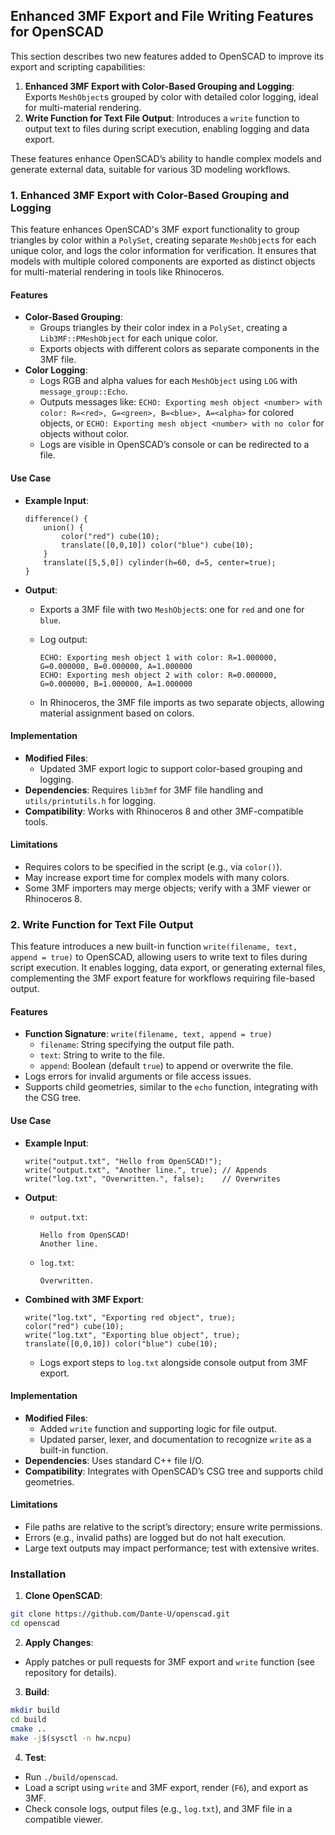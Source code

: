 ## Enhanced 3MF Export and File Writing Features for OpenSCAD

This section describes two new features added to OpenSCAD to improve its export and scripting capabilities:
1. **Enhanced 3MF Export with Color-Based Grouping and Logging**: Exports `MeshObject`s grouped by color with detailed color logging, ideal for multi-material rendering.
2. **Write Function for Text File Output**: Introduces a `write` function to output text to files during script execution, enabling logging and data export.

These features enhance OpenSCAD’s ability to handle complex models and generate external data, suitable for various 3D modeling workflows.

### 1. Enhanced 3MF Export with Color-Based Grouping and Logging

This feature enhances OpenSCAD's 3MF export functionality to group triangles by color within a `PolySet`, creating separate `MeshObject`s for each unique color, and logs the color information for verification. It ensures that models with multiple colored components are exported as distinct objects for multi-material rendering in tools like Rhinoceros.

#### Features
- **Color-Based Grouping**:
  - Groups triangles by their color index in a `PolySet`, creating a `Lib3MF::PMeshObject` for each unique color.
  - Exports objects with different colors as separate components in the 3MF file.
- **Color Logging**:
  - Logs RGB and alpha values for each `MeshObject` using `LOG` with `message_group::Echo`.
  - Outputs messages like: `ECHO: Exporting mesh object <number> with color: R=<red>, G=<green>, B=<blue>, A=<alpha>` for colored objects, or `ECHO: Exporting mesh object <number> with no color` for objects without color.
  - Logs are visible in OpenSCAD’s console or can be redirected to a file.

#### Use Case
- **Example Input**:
 
  ```openscad
  difference() {
      union() {
          color("red") cube(10);
          translate([0,0,10]) color("blue") cube(10);
      }
      translate([5,5,0]) cylinder(h=60, d=5, center=true);
  }
  ```
  
- **Output**:
  - Exports a 3MF file with two `MeshObject`s: one for `red` and one for `blue`.
  - Log output:

    ```
    ECHO: Exporting mesh object 1 with color: R=1.000000, G=0.000000, B=0.000000, A=1.000000
    ECHO: Exporting mesh object 2 with color: R=0.000000, G=0.000000, B=1.000000, A=1.000000
    ```

  - In Rhinoceros, the 3MF file imports as two separate objects, allowing material assignment based on colors.

#### Implementation
- **Modified Files**:
  - Updated 3MF export logic to support color-based grouping and logging.
- **Dependencies**: Requires `lib3mf` for 3MF file handling and `utils/printutils.h` for logging.
- **Compatibility**: Works with Rhinoceros 8 and other 3MF-compatible tools.

#### Limitations
- Requires colors to be specified in the script (e.g., via `color()`).
- May increase export time for complex models with many colors.
- Some 3MF importers may merge objects; verify with a 3MF viewer or Rhinoceros 8.

### 2. Write Function for Text File Output

This feature introduces a new built-in function `write(filename, text, append = true)` to OpenSCAD, allowing users to write text to files during script execution. It enables logging, data export, or generating external files, complementing the 3MF export feature for workflows requiring file-based output.

#### Features
- **Function Signature**: `write(filename, text, append = true)`
  - `filename`: String specifying the output file path.
  - `text`: String to write to the file.
  - `append`: Boolean (default `true`) to append or overwrite the file.
- Logs errors for invalid arguments or file access issues.
- Supports child geometries, similar to the `echo` function, integrating with the CSG tree.

#### Use Case
- **Example Input**:

  ```openscad
  write("output.txt", "Hello from OpenSCAD!");
  write("output.txt", "Another line.", true); // Appends
  write("log.txt", "Overwritten.", false);    // Overwrites
  ```

- **Output**:
  - `output.txt`:

    ```
    Hello from OpenSCAD!
    Another line.
    ```

  - `log.txt`:

    ```
    Overwritten.
    ```

- **Combined with 3MF Export**:

  ```openscad
  write("log.txt", "Exporting red object", true);
  color("red") cube(10);
  write("log.txt", "Exporting blue object", true);
  translate([0,0,10]) color("blue") cube(10);
  ```

  - Logs export steps to `log.txt` alongside console output from 3MF export.

#### Implementation
- **Modified Files**:
  - Added `write` function and supporting logic for file output.
  - Updated parser, lexer, and documentation to recognize `write` as a built-in function.
- **Dependencies**: Uses standard C++ file I/O.
- **Compatibility**: Integrates with OpenSCAD’s CSG tree and supports child geometries.

#### Limitations
- File paths are relative to the script’s directory; ensure write permissions.
- Errors (e.g., invalid paths) are logged but do not halt execution.
- Large text outputs may impact performance; test with extensive writes.

### Installation

1. **Clone OpenSCAD**:

  ```bash
  git clone https://github.com/Dante-U/openscad.git  
  cd openscad
  ```

2. **Apply Changes**:
  - Apply patches or pull requests for 3MF export and `write` function (see repository for details).

3. **Build**:

  ```bash
  mkdir build
  cd build
  cmake ..
  make -j$(sysctl -n hw.ncpu)
  ```

4. **Test**:
  - Run `./build/openscad`.
  - Load a script using `write` and 3MF export, render (`F6`), and export as 3MF.
  - Check console logs, output files (e.g., `log.txt`), and 3MF file in a compatible viewer.
